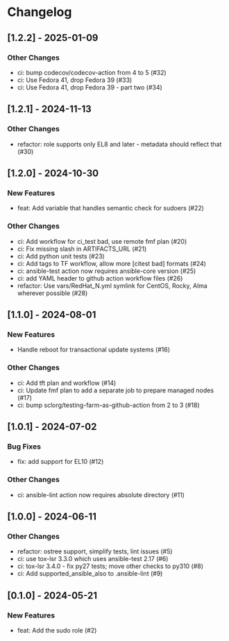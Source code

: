 Changelog
=========

[1.2.2] - 2025-01-09
--------------------

### Other Changes

- ci: bump codecov/codecov-action from 4 to 5 (#32)
- ci: Use Fedora 41, drop Fedora 39 (#33)
- ci: Use Fedora 41, drop Fedora 39 - part two (#34)

[1.2.1] - 2024-11-13
--------------------

### Other Changes

- refactor: role supports only EL8 and later - metadata should reflect that (#30)

[1.2.0] - 2024-10-30
--------------------

### New Features

- feat: Add variable that handles semantic check for sudoers (#22)

### Other Changes

- ci: Add workflow for ci_test bad, use remote fmf plan (#20)
- ci: Fix missing slash in ARTIFACTS_URL (#21)
- ci: Add python unit tests (#23)
- ci: Add tags to TF workflow, allow more [citest bad] formats (#24)
- ci: ansible-test action now requires ansible-core version (#25)
- ci: add YAML header to github action workflow files (#26)
- refactor: Use vars/RedHat_N.yml symlink for CentOS, Rocky, Alma wherever possible (#28)

[1.1.0] - 2024-08-01
--------------------

### New Features

- Handle reboot for transactional update systems (#16)

### Other Changes

- ci: Add tft plan and workflow (#14)
- ci: Update fmf plan to add a separate job to prepare managed nodes (#17)
- ci: bump sclorg/testing-farm-as-github-action from 2 to 3 (#18)

[1.0.1] - 2024-07-02
--------------------

### Bug Fixes

- fix: add support for EL10 (#12)

### Other Changes

- ci: ansible-lint action now requires absolute directory (#11)

[1.0.0] - 2024-06-11
--------------------

### Other Changes

- refactor: ostree support, simplify tests, lint issues (#5)
- ci: use tox-lsr 3.3.0 which uses ansible-test 2.17 (#6)
- ci: tox-lsr 3.4.0 - fix py27 tests; move other checks to py310 (#8)
- ci: Add supported_ansible_also to .ansible-lint (#9)

[0.1.0] - 2024-05-21
--------------------

### New Features

- feat: Add the sudo role (#2)

